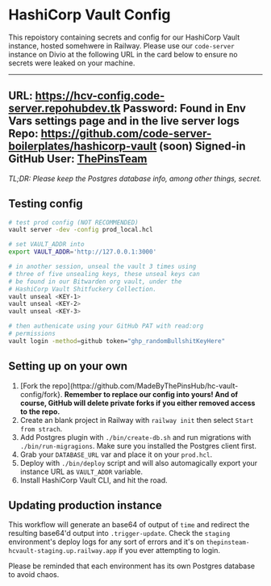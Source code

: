 # HashiCorp Vault Config

This repoistory containing secrets and config for our
HashiCorp Vault instance, hosted somehwere in Railway. Please use our `code-server`
instance on Divio at the following URL in the card below to
ensure no secrets were leaked on your machine.

---
**URL**: <https://hcv-config.code-server.repohubdev.tk>
**Password**: Found in Env Vars settings page and in the live server logs
**Repo**: <https://github.com/code-server-boilerplates/hashicorp-vault> (soon)
**Signed-in GitHub User**: [ThePinsTeam](https://github.com/thepinsteam)
---

_TL;DR: Please keep the Postgres database info, among other things, secret._

## Testing config

```sh
# test prod config (NOT RECOMMENDED)
vault server -dev -config prod_local.hcl

# set VAULT_ADDR into
export VAULT_ADDR='http://127.0.0.1:3000'

# in another session, unseal the vault 3 times using
# three of five unsealing keys, these unseal keys can
# be found in our Bitwarden org vault, under the
# HashiCorp Vault Shitfuckery Collection.
vault unseal <KEY-1>
vault unseal <KEY-2>
vault unseal <KEY-3>

# then authenicate using your GitHub PAT with read:org
# permissions
vault login -method=github token="ghp_randomBullshitKeyHere"
```

## Setting up on your own

1. [Fork the repo](httpa://github.com/MadeByThePinsHub/hc-vault-config/fork}. **Remember to replace our config into yours! And of course, GitHub will delete private forks if you either removed access to the repo.**
2. Create an blank project in Railway with `railway init` then select `Start from strach`.
3. Add Postgres plugin with `./bin/create-db.sh` and run migrations with `./bin/run-migragions`. Make sure you installed the Postgres client first.
4. Grab your `DATABASE_URL` var and place it on your `prod.hcl`.
5. Deploy with `./bin/deploy` script and will also automagically export your instance URL as `VAULT_ADDR` variable.
6. Install HashiCorp Vault CLI, and hit the road.

## Updating production instance

This workflow will generate an base64 of output of `time`
and redirect the resulting base64'd output into `.trigger-update`. Check the `staging` environment's deploy logs for
any sort of errors and it's on `thepinsteam-hcvault-staging.up.railway.app` if you ever attempting to login.

Please be reminded that each environment has its own Postgres database to avoid chaos.
